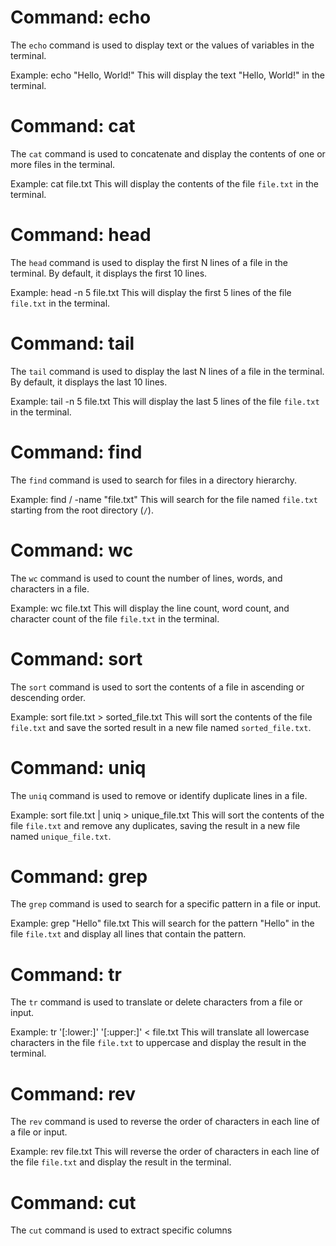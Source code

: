 # Command: echo
The `echo` command is used to display text or the values of variables in the terminal.

Example:
echo "Hello, World!"
This will display the text "Hello, World!" in the terminal.

# Command: cat
The `cat` command is used to concatenate and display the contents of one or more files in the terminal.

Example:
cat file.txt
This will display the contents of the file `file.txt` in the terminal.

# Command: head
The `head` command is used to display the first N lines of a file in the terminal. By default, it displays the first 10 lines.

Example:
head -n 5 file.txt
This will display the first 5 lines of the file `file.txt` in the terminal.

# Command: tail
The `tail` command is used to display the last N lines of a file in the terminal. By default, it displays the last 10 lines.

Example:
tail -n 5 file.txt
This will display the last 5 lines of the file `file.txt` in the terminal.

# Command: find
The `find` command is used to search for files in a directory hierarchy.

Example:
find / -name "file.txt"
This will search for the file named `file.txt` starting from the root directory (`/`).

# Command: wc
The `wc` command is used to count the number of lines, words, and characters in a file.

Example:
wc file.txt
This will display the line count, word count, and character count of the file `file.txt` in the terminal.

# Command: sort
The `sort` command is used to sort the contents of a file in ascending or descending order.

Example:
sort file.txt > sorted_file.txt
This will sort the contents of the file `file.txt` and save the sorted result in a new file named `sorted_file.txt`.

# Command: uniq
The `uniq` command is used to remove or identify duplicate lines in a file.

Example:
sort file.txt | uniq > unique_file.txt
This will sort the contents of the file `file.txt` and remove any duplicates, saving the result in a new file named `unique_file.txt`.

# Command: grep
The `grep` command is used to search for a specific pattern in a file or input.

Example:
grep "Hello" file.txt
This will search for the pattern "Hello" in the file `file.txt` and display all lines that contain the pattern.

# Command: tr
The `tr` command is used to translate or delete characters from a file or input.

Example:
tr '[:lower:]' '[:upper:]' < file.txt
This will translate all lowercase characters in the file `file.txt` to uppercase and display the result in the terminal.

# Command: rev
The `rev` command is used to reverse the order of characters in each line of a file or input.

Example:
rev file.txt
This will reverse the order of characters in each line of the file `file.txt` and display the result in the terminal.

# Command: cut
The `cut` command is used to extract specific columns
